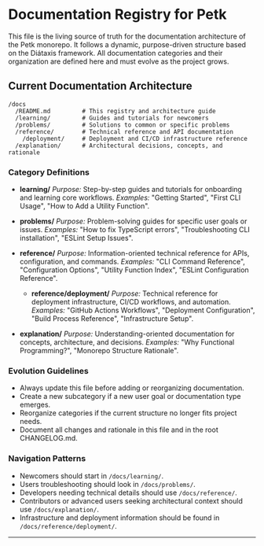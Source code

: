 # Documentation Registry for Petk

This file is the living source of truth for the documentation architecture of the Petk monorepo. It follows a dynamic, purpose-driven structure based on the Diátaxis framework. All documentation categories and their organization are defined here and must evolve as the project grows.

## Current Documentation Architecture

```
/docs
  /README.md         # This registry and architecture guide
  /learning/         # Guides and tutorials for newcomers
  /problems/         # Solutions to common or specific problems
  /reference/        # Technical reference and API documentation
    /deployment/     # Deployment and CI/CD infrastructure reference
  /explanation/      # Architectural decisions, concepts, and rationale
```

### Category Definitions

- **learning/**
  *Purpose:* Step-by-step guides and tutorials for onboarding and learning core workflows.
  *Examples:* "Getting Started", "First CLI Usage", "How to Add a Utility Function".

- **problems/**
  *Purpose:* Problem-solving guides for specific user goals or issues.
  *Examples:* "How to fix TypeScript errors", "Troubleshooting CLI installation", "ESLint Setup Issues".

- **reference/**
  *Purpose:* Information-oriented technical reference for APIs, configuration, and commands.
  *Examples:* "CLI Command Reference", "Configuration Options", "Utility Function Index", "ESLint Configuration Reference".
  
  - **reference/deployment/**
    *Purpose:* Technical reference for deployment infrastructure, CI/CD workflows, and automation.
    *Examples:* "GitHub Actions Workflows", "Deployment Configuration", "Build Process Reference", "Infrastructure Setup".

- **explanation/**
  *Purpose:* Understanding-oriented documentation for concepts, architecture, and decisions.
  *Examples:* "Why Functional Programming?", "Monorepo Structure Rationale".

### Evolution Guidelines

- Always update this file before adding or reorganizing documentation.
- Create a new subcategory if a new user goal or documentation type emerges.
- Reorganize categories if the current structure no longer fits project needs.
- Document all changes and rationale in this file and in the root CHANGELOG.md.

### Navigation Patterns

- Newcomers should start in `/docs/learning/`.
- Users troubleshooting should look in `/docs/problems/`.
- Developers needing technical details should use `/docs/reference/`.
- Contributors or advanced users seeking architectural context should use `/docs/explanation/`.
- Infrastructure and deployment information should be found in `/docs/reference/deployment/`.

---
